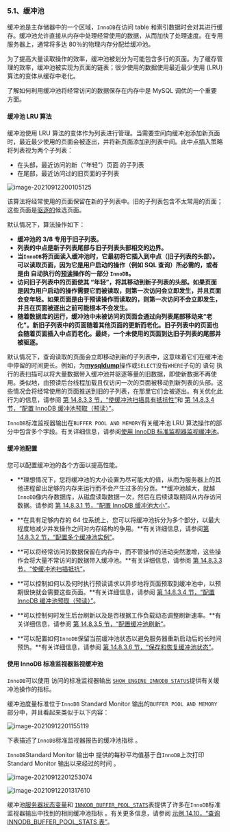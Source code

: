 ### 5.1、缓冲池

缓冲池是主存储器中的一个区域，`InnoDB`在访问 table 和索引数据时会对其进行缓存。缓冲池允许直接从内存中处理经常使用的数据，从而加快了处理速度。在专用服务器上，通常将多达 80％的物理内存分配给缓冲池。

为了提高大量读取操作的效率，缓冲池被划分为可能包含多行的页面。为了缓存管理的效率，缓冲池被实现为页面的链表；很少使用的数据使用最近最少使用 (LRU) 算法的变体从缓存中老化。

了解如何利用缓冲池将经常访问的数据保存在内存中是 MySQL 调优的一个重要方面。

#### 缓冲池 LRU 算法

缓冲池使用 LRU 算法的变体作为列表进行管理。当需要空间向缓冲池添加新页面时，最近最少使用的页面会被逐出，并将新页面添加到列表中间。此中点插入策略将列表视为两个子列表：

- 在头部，最近访问的新（“年轻”）页面 的子列表
- 在尾部，最近访问过的旧页面的子列表

![image-20210912200105125](C:\Users\Administrator\AppData\Roaming\Typora\typora-user-images\image-20210912200105125.png)

该算法将经常使用的页面保留在新的子列表中。旧的子列表包含不太常用的页面；这些页面是[驱逐的](https://dev.mysql.com/doc/refman/5.7/en/glossary.html#glos_eviction)候选页面。

默认情况下，算法操作如下：

- **缓冲池的 3/8 专用于旧子列表。**
- **列表的中点是新子列表尾部与旧子列表头部相交的边界。**
- **当`InnoDB`将页面读入缓冲池时，它最初将它插入到中点（旧子列表的头部）。可以读取页面，因为它是用户启动的操作（例如 SQL 查询）所必需的，或者是由 自动执行的[预读](https://dev.mysql.com/doc/refman/5.7/en/glossary.html#glos_read_ahead)操作的一部分 `InnoDB`。**
- **访问旧子列表中的页面使其 “年轻”，将其移动到新子列表的头部。如果页面是因为用户启动的操作需要它而被读取，则第一次访问会立即发生，并且页面会变年轻。如果页面是由于预读操作而读取的，则第一次访问不会立即发生，并且在页面被逐出之前可能根本不会发生。**
- **随着数据库的运行，缓冲池中未被访问的页面会通过向列表尾部移动来“老化”。新旧子列表中的页面随着其他页面的更新而老化。旧子列表中的页面也会随着页面插入中点而老化。最终，一个未使用的页面到达旧子列表的尾部并被驱逐。**

默认情况下，查询读取的页面会立即移动到新的子列表中，这意味着它们在缓冲池中停留的时间更长。例如，为[**mysqldump**](https://dev.mysql.com/doc/refman/5.7/en/mysqldump.html)操作或`SELECT`没有`WHERE`子句的 语句 执行的表扫描可以将大量数据带入缓冲池并驱逐等量的旧数据，即使新数据不再使用。类似地，由预读后台线程加载且仅访问一次的页面被移动到新列表的头部。这些情况会将经常使用的页面推送到旧的子列表，在那里它们会被逐出。有关优化此行为的信息，请参阅 [第 14.8.3.3 节，“使缓冲池扫描具有抵抗性”](https://dev.mysql.com/doc/refman/5.7/en/innodb-performance-midpoint_insertion.html)和 [第 14.8.3.4 节，“配置 InnoDB 缓冲池预取（预读）”](https://dev.mysql.com/doc/refman/5.7/en/innodb-performance-read_ahead.html)。

`InnoDB`标准监视器输出在`BUFFER POOL AND MEMORY`有关缓冲池 LRU 算法操作的部分中包含多个字段。有关详细信息，请参阅[使用 InnoDB 标准监视器监视缓冲池](https://dev.mysql.com/doc/refman/5.7/en/innodb-buffer-pool.html#innodb-buffer-pool-monitoring)。



#### 缓冲池配置

您可以配置缓冲池的各个方面以提高性能。

- **理想情况下，您将缓冲池的大小设置为尽可能大的值，从而为服务器上的其他进程留出足够的内存来运行而不会产生过多的分页。**缓冲池越大，就越`InnoDB`像内存数据库，从磁盘读取数据一次，然后在后续读取期间从内存访问数据。请参阅 [第 14.8.3.1 节，“配置 InnoDB 缓冲池大小”](https://dev.mysql.com/doc/refman/5.7/en/innodb-buffer-pool-resize.html)。

- **在具有足够内存的 64 位系统上，您可以将缓冲池拆分为多个部分，以最大程度地减少并发操作之间对内存结构的争用。**有关详细信息，请参阅[第 14.8.3.2 节，“配置多个缓冲池实例”](https://dev.mysql.com/doc/refman/5.7/en/innodb-multiple-buffer-pools.html)。

- **可以将经常访问的数据保留在内存中，而不管操作的活动突然激增，这些操作会将大量不常访问的数据带入缓冲池。**有关详细信息，请参阅 [第 14.8.3.3 节，“使缓冲池扫描抵抗”](https://dev.mysql.com/doc/refman/5.7/en/innodb-performance-midpoint_insertion.html)。

- **可以控制如何以及何时执行预读请求以异步地将页面预取到缓冲池中，以预期很快就会需要这些页面。**有关详细信息，请参阅 [第 14.8.3.4 节，“配置 InnoDB 缓冲池预取（预读）”](https://dev.mysql.com/doc/refman/5.7/en/innodb-performance-read_ahead.html)。

- **可以控制何时发生后台刷新以及是否根据工作负载动态调整刷新速率。**有关详细信息，请参阅 [第 14.8.3.5 节，“配置缓冲池刷新”](https://dev.mysql.com/doc/refman/5.7/en/innodb-buffer-pool-flushing.html)。

- **可以配置如何`InnoDB`保留当前缓冲池状态以避免服务器重新启动后的长时间预热。**有关详细信息，请参阅 [第 14.8.3.6 节，“保存和恢复缓冲池状态”](https://dev.mysql.com/doc/refman/5.7/en/innodb-preload-buffer-pool.html)。

  

#### 使用 InnoDB 标准监视器监视缓冲池

`InnoDB`可以使用 访问的标准监视器输出 [`SHOW ENGINE INNODB STATUS`](https://dev.mysql.com/doc/refman/5.7/en/innodb-standard-monitor.html)提供有关缓冲池操作的指标。

缓冲池度量标准位于`InnoDB` Standard Monitor 输出的`BUFFER POOL AND MEMORY`部分中，并且看起来类似于以下内容：

![image-20210912201155119](C:\Users\Administrator\AppData\Roaming\Typora\typora-user-images\image-20210912201155119.png)

下表描述了`InnoDB`标准监视器报告的缓冲池指标 。

`InnoDB`Standard Monitor 输出中 提供的每秒平均值基于自`InnoDB`上次打印 Standard Monitor 输出以来经过的时间 。

![image-20210912201253074](C:\Users\Administrator\AppData\Roaming\Typora\typora-user-images\image-20210912201253074.png)

![image-20210912201317610](C:\Users\Administrator\AppData\Roaming\Typora\typora-user-images\image-20210912201317610.png)

缓冲池[服务器状态变量](https://dev.mysql.com/doc/refman/5.7/en/server-status-variables.html)和 [`INNODB_BUFFER_POOL_STATS`](https://dev.mysql.com/doc/refman/5.7/en/information-schema-innodb-buffer-pool-stats-table.html)表提供了许多在`InnoDB`标准监视器输出中找到的相同缓冲池指标 。有关更多信息，请参阅 [示例 14.10，“查询 INNODB_BUFFER_POOL_STATS 表”](https://dev.mysql.com/doc/refman/5.7/en/innodb-information-schema-buffer-pool-tables.html#innodb-information-schema-buffer-pool-stats-example)。